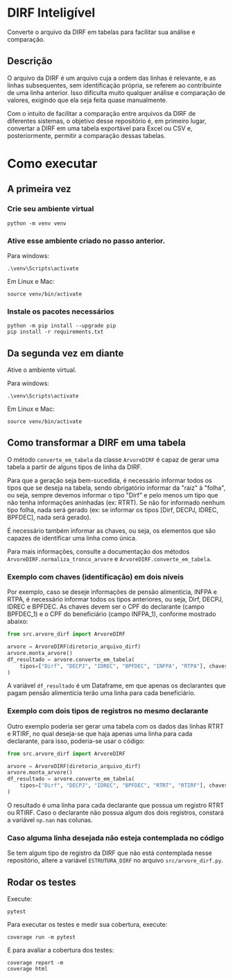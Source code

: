 # DIRF Inteligível
Converte o arquivo da DIRF em tabelas para facilitar sua análise e comparação.

## Descrição
O arquivo da DIRF é um arquivo cuja a ordem das linhas é relevante, e as linhas subsequentes, sem identificação própria, se referem ao contribuinte de uma linha anterior. Isso dificulta muito qualquer análise e comparação de valores, exigindo que ela seja feita quase manualmente.

Com o intuito de facilitar a comparação entre arquivos da DIRF de diferentes sistemas, o objetivo desse repositório é, em primeiro lugar, convertar a DIRF em uma tabela exportável para Excel ou CSV e, posteriormente, permitir a comparação dessas tabelas.

# Como executar

## A primeira vez
### Crie seu ambiente virtual
```
python -m venv venv
```
### Ative esse ambiente criado no passo anterior.

Para windows:
```
.\venv\Scripts\activate
```

Em Linux e Mac:
```
source venv/bin/activate
```
### Instale os pacotes necessários
```
python -m pip install --upgrade pip
pip install -r requirements.txt
```
## Da segunda vez em diante
Ative o ambiente virtual.

Para windows:
```
.\venv\Scripts\activate
```

Em Linux e Mac:
```
source venv/bin/activate
```

## Como transformar a DIRF em uma tabela

O método `converte_em_tabela` da classe `ArvoreDIRF` é capaz de gerar uma tabela a partir de alguns tipos de linha da DIRF.

Para que a geração seja bem-sucedida, é necessário informar todos os tipos que se deseja na tabela, sendo obrigatório informar da "raiz" à "folha", ou seja,  sempre devemos informar o tipo "Dirf" e pelo menos um tipo que não tenha informações aninhadas (ex: RTRT). Se não for informado nenhum tipo folha, nada será gerado (ex: se informar os tipos [Dirf, DECPJ, IDREC, BPFDEC], nada será gerado).

É necessário também informar as chaves, ou seja, os elementos que são capazes de identificar uma linha como única.

Para mais informações, consulte a documentação dos métodos `ArvoreDIRF.normaliza_tronco_arvore` e  `ArvoreDIRF.converte_em_tabela`.

### Exemplo com chaves (identificação) em dois níveis

Por exemplo, caso se deseje informações de pensão alimentícia, INFPA e RTPA, é necessário informar todos os tipos anteriores, ou seja, Dirf, DECPJ, IDREC e BPFDEC. As chaves devem ser o CPF do declarante (campo BPFDEC_1) e o CPF do beneficiário (campo INFPA_1), conforme mostrado abaixo:
```python
from src.arvore_dirf import ArvoreDIRF

arvore = ArvoreDIRF(diretorio_arquivo_dirf)
arvore.monta_arvore()
df_resultado = arvore.converte_em_tabela(
    tipos=["Dirf", "DECPJ", "IDREC", "BPFDEC", "INFPA", "RTPA"], chaves=["BPFDEC_1", "INFPA_1"]
)
```

A variável `df_resultado` é um Dataframe, em que apenas os declarantes que pagam pensão alimentícia terão uma linha para cada beneficiário.

### Exemplo com dois tipos de registros no mesmo declarante

Outro exemplo poderia ser gerar uma tabela com os dados das linhas RTRT e RTIRF, no qual deseja-se que haja apenas uma linha para cada declarante, para isso, poderia-se usar o código:
```python
from src.arvore_dirf import ArvoreDIRF

arvore = ArvoreDIRF(diretorio_arquivo_dirf)
arvore.monta_arvore()
df_resultado = arvore.converte_em_tabela(
    tipos=["Dirf", "DECPJ", "IDREC", "BPFDEC", "RTRT", "RTIRF"], chaves=["BPFDEC_1"]
)
```
O resultado é uma linha para cada declarante que possua um registro RTRT ou RTIRF. Caso o declarante não possua algum dos dois registros, constará a variável `np.nan` nas colunas.

### Caso alguma linha desejada não esteja contemplada no código

Se tem algum tipo de registro da DIRF que não está contemplada nesse repositório, altere a variável `ESTRUTURA_DIRF` no arquivo `src/arvore_dirf.py`.

## Rodar os testes
Execute:
```
pytest
```
Para executar os testes e medir sua cobertura, execute:
```
coverage run -m pytest
```
E para avaliar a cobertura dos testes:
```
coverage report -m
coverage html
```
